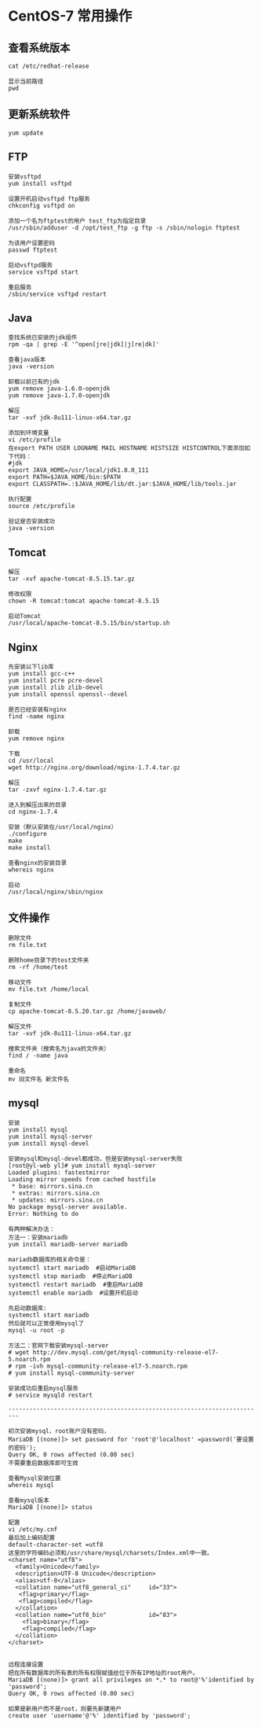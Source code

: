 # CentOS-7 常用操作

## 查看系统版本 
	cat /etc/redhat-release 
	
	显示当前路径
	pwd

## 更新系统软件
	yum update

## FTP
	安装vsftpd
	yum install vsftpd

	设置开机启动vsftpd ftp服务
	chkconfig vsftpd on
	
	添加一个名为ftptest的用户 test_ftp为指定目录
	/usr/sbin/adduser -d /opt/test_ftp -g ftp -s /sbin/nologin ftptest

	为该用户设置密码
	passwd ftptest

	启动vsftpd服务
	service vsftpd start

	重启服务
	/sbin/service vsftpd restart
	
## Java
	查找系统已安装的jdk组件
	rpm -qa | grep -E '^open[jre|jdk]|j[re|dk]'

	查看java版本
	java -version

	卸载以前已有的jdk
	yum remove java-1.6.0-openjdk
	yum remove java-1.7.0-openjdk

	解压
	tar -xvf jdk-8u111-linux-x64.tar.gz

	添加到环境变量
	vi /etc/profile
	在export PATH USER LOGNAME MAIL HOSTNAME HISTSIZE HISTCONTROL下面添加如下代码：
	#jdk
	export JAVA_HOME=/usr/local/jdk1.8.0_111
	export PATH=$JAVA_HOME/bin:$PATH
	export CLASSPATH=.:$JAVA_HOME/lib/dt.jar:$JAVA_HOME/lib/tools.jar

	执行配置
	source /etc/profile

	验证是否安装成功
	java -version

## Tomcat
	解压
	tar -xvf apache-tomcat-8.5.15.tar.gz
	
	修改权限
	chown -R tomcat:tomcat apache-tomcat-8.5.15

	启动Tomcat
	/usr/local/apache-tomcat-8.5.15/bin/startup.sh

## Nginx
	先安装以下lib库
	yum install gcc-c++  
	yum install pcre pcre-devel  
	yum install zlib zlib-devel  
	yum install openssl openssl--devel 

	是否已经安装有nginx
	find -name nginx

	卸载
	yum remove nginx

	下载
	cd /usr/local
	wget http://nginx.org/download/nginx-1.7.4.tar.gz

	解压
	tar -zxvf nginx-1.7.4.tar.gz

	进入到解压出来的目录
	cd nginx-1.7.4

	安装（默认安装在/usr/local/nginx）
	./configure
	make
	make install

	查看nginx的安装目录
	whereis nginx

	启动
	/usr/local/nginx/sbin/nginx

## 文件操作
	删除文件
	rm file.txt

	删除home目录下的test文件夹 
	rm -rf /home/test
	
	移动文件
	mv file.txt /home/local 
	
	复制文件 
	cp apache-tomcat-8.5.20.tar.gz /home/javaweb/

	解压文件
	tar -xvf jdk-8u111-linux-x64.tar.gz 
	
	搜索文件夹（搜索名为java的文件夹） 
	find / -name java 
	
	重命名
	mv 旧文件名 新文件名

## mysql 
	安装
	yum install mysql 
	yum install mysql-server 
	yum install mysql-devel 
	
	安装mysql和mysql-devel都成功，但是安装mysql-server失败 
	[root@yl-web yl]# yum install mysql-server
	Loaded plugins: fastestmirror
	Loading mirror speeds from cached hostfile
	 * base: mirrors.sina.cn
	 * extras: mirrors.sina.cn
	 * updates: mirrors.sina.cn
	No package mysql-server available.
	Error: Nothing to do 
	
	有两种解决办法： 
	方法一：安装mariadb 
	yum install mariadb-server mariadb 
	
	mariadb数据库的相关命令是：
	systemctl start mariadb  #启动MariaDB
	systemctl stop mariadb  #停止MariaDB
	systemctl restart mariadb  #重启MariaDB
	systemctl enable mariadb  #设置开机启动
	
	先启动数据库: 
	systemctl start mariadb 
	然后就可以正常使用mysql了
	mysql -u root -p
	
	方法二：官网下载安装mysql-server 
	# wget http://dev.mysql.com/get/mysql-community-release-el7-5.noarch.rpm
	# rpm -ivh mysql-community-release-el7-5.noarch.rpm
	# yum install mysql-community-server
	
	安装成功后重启mysql服务 
	# service mysqld restart 
	
	------------------------------------------------------------------------- 
	
	初次安装mysql，root账户没有密码， 
	MariaDB [(none)]> set password for 'root'@'localhost' =password('要设置的密码'); 
	Query OK, 0 rows affected (0.00 sec) 
	不需要重启数据库即可生效
	
	查看Mysql安装位置
	whereis mysql 
	
	查看mysql版本 
	MariaDB [(none)]> status
	
	配置 
	vi /etc/my.cnf 
	最后加上编码配置 
	default-character-set =utf8 
	这里的字符编码必须和/usr/share/mysql/charsets/Index.xml中一致。 
	<charset name="utf8">
	  <family>Unicode</family>
	  <description>UTF-8 Unicode</description>
	  <alias>utf-8</alias>
	  <collation name="utf8_general_ci"     id="33">
	   <flag>primary</flag>
	   <flag>compiled</flag>
	  </collation>
	  <collation name="utf8_bin"            id="83">
	    <flag>binary</flag>
	    <flag>compiled</flag>
	  </collation>
	</charset>

	
	远程连接设置 
	把在所有数据库的所有表的所有权限赋值给位于所有IP地址的root用户。
	MariaDB [(none)]> grant all privileges on *.* to root@'%'identified by 'password';
	Query OK, 0 rows affected (0.00 sec) 
	
	如果是新用户而不是root，则要先新建用户
	create user 'username'@'%' identified by 'password';
	

